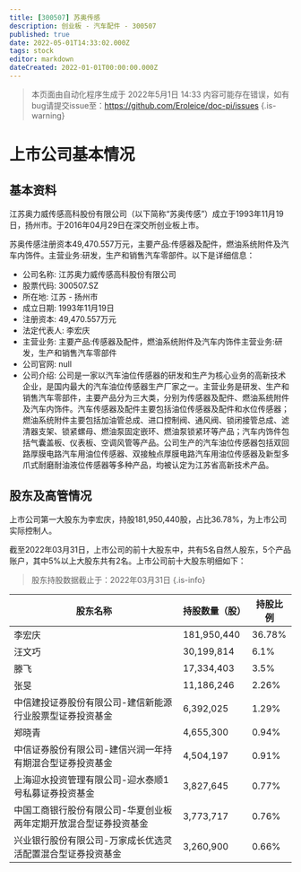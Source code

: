 ```yaml
---
title: [300507] 苏奥传感
description: 创业板 - 汽车配件 - 300507
published: true
date: 2022-05-01T14:33:02.000Z
tags: stock
editor: markdown
dateCreated: 2022-01-01T00:00:00.000Z
---
```


> 本页面由自动化程序生成于 2022年5月1日 14:33
> 内容可能存在错误，如有bug请提交issue至：https://github.com/Eroleice/doc-pi/issues
{.is-warning}

# 上市公司基本情况

## 基本资料

江苏奥力威传感高科股份有限公司（以下简称“苏奥传感”）成立于1993年11月19日，扬州市。于2016年04月29日在深交所创业板上市。

苏奥传感注册资本49,470.557万元，主要产品:传感器及配件，燃油系统附件及汽车内饰件。主营业务:研发，生产和销售汽车零部件。以下是详细信息：

- 公司名称: 江苏奥力威传感高科股份有限公司
- 股票代码: 300507.SZ
- 所在地: 江苏 - 扬州市
- 成立日期: 1993年11月19日
- 注册资本: 49,470.557万元
- 法定代表人: 李宏庆
- 主营业务: 主要产品:传感器及配件，燃油系统附件及汽车内饰件主营业务:研发，生产和销售汽车零部件
- 公司官网: null
- 公司介绍: 公司是一家以汽车油位传感器的研发和生产为核心业务的高新技术企业，是国内最大的汽车油位传感器生产厂家之一。主营业务是研发、生产和销售汽车零部件，主要产品分为三大类，分别为传感器及配件、燃油系统附件及汽车内饰件。汽车传感器及配件主要包括油位传感器及配件和水位传感器；燃油系统附件主要包括加油管总成、进口控制阀、通风阀、锁闭接管总成、滤清器支架、锁紧螺母、燃油泵固定嵌环、燃油泵锁紧环等产品；汽车内饰件包括气囊盖板、仪表板、空调风管等产品。公司生产的汽车油位传感器包括双回路厚膜电路汽车用油位传感器、双接触点厚膜电路汽车用油位传感器及新型多爪式耐磨耐油液位传感器等多种产品，均被认定为江苏省高新技术产品。


## 股东及高管情况

上市公司第一大股东为李宏庆，持股181,950,440股，占比36.78%，为上市公司实际控制人。

截至2022年03月31日，上市公司的前十大股东中，共有5名自然人股东，5个产品账户，其中5%以上大股东共有2名。上市公司前十大股东明细如下：

> 股东持股数据截止于：2022年03月31日
{.is-info}

| 股东名称 | 持股数量（股） | 持股比例 |
| --- | --- | --- |
| 李宏庆 | 181,950,440 | 36.78% |
| 汪文巧 | 30,199,814 | 6.1% |
| 滕飞 | 17,334,403 | 3.5% |
| 张旻 | 11,186,246 | 2.26% |
| 中信建投证券股份有限公司-建信新能源行业股票型证券投资基金 | 6,392,025 | 1.29% |
| 郑晓青 | 4,655,300 | 0.94% |
| 中信证券股份有限公司-建信兴润一年持有期混合型证券投资基金 | 4,504,197 | 0.91% |
| 上海迎水投资管理有限公司-迎水泰顺1号私募证券投资基金 | 3,827,645 | 0.77% |
| 中国工商银行股份有限公司-华夏创业板两年定期开放混合型证券投资基金 | 3,773,717 | 0.76% |
| 兴业银行股份有限公司-万家成长优选灵活配置混合型证券投资基金 | 3,260,900 | 0.66% |




